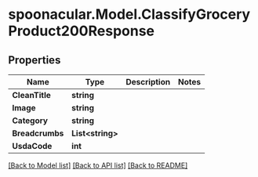 # spoonacular.Model.ClassifyGroceryProduct200Response

## Properties

Name | Type | Description | Notes
------------ | ------------- | ------------- | -------------
**CleanTitle** | **string** |  | 
**Image** | **string** |  | 
**Category** | **string** |  | 
**Breadcrumbs** | **List&lt;string&gt;** |  | 
**UsdaCode** | **int** |  | 

[[Back to Model list]](../README.md#documentation-for-models) [[Back to API list]](../README.md#documentation-for-api-endpoints) [[Back to README]](../README.md)

